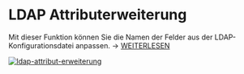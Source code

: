 # LDAP Attributerweiterung

Mit dieser Funktion können Sie die Namen der Felder aus der LDAP-Konfigurationsdatei anpassen. → [WEITERLESEN](../../../../benutzerauthentifizierung-und-verwaltung/ldap-verzeichnis/index.md)

[![ldap-attribut-erweiterung](../../../../assets/images/de/administration/verwaltung/import-und-schnittstellen/ldap/1-ldap.png)](../../../../assets/images/de/administration/verwaltung/import-und-schnittstellen/ldap/1-ldap.png)
